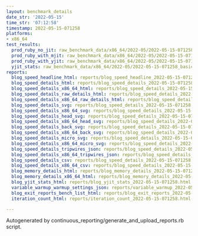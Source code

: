 ```yaml
---
layout: benchmark_details
date_str: '2022-05-15'
time_str: '07:12:58'
timestamp: 2022-05-15-071258
platforms:
- x86_64
test_results:
  prod_ruby_no_jit: raw_benchmark_data/x86_64/2022-05/2022-05-15-071258_basic_benchmark_prod_ruby_no_jit.json
  prod_ruby_with_mjit: raw_benchmark_data/x86_64/2022-05/2022-05-15-071258_basic_benchmark_prod_ruby_with_mjit.json
  prod_ruby_with_yjit: raw_benchmark_data/x86_64/2022-05/2022-05-15-071258_basic_benchmark_prod_ruby_with_yjit.json
  yjit_stats: raw_benchmark_data/x86_64/2022-05/2022-05-15-071258_basic_benchmark_yjit_stats.json
reports:
  blog_speed_headline_html: reports/blog_speed_headline_2022-05-15-071258.html
  blog_speed_details_html: reports/blog_speed_details_2022-05-15-071258.html
  blog_speed_details_x86_64_html: reports/blog_speed_details_2022-05-15-071258.x86_64.html
  blog_speed_details_raw_details_html: reports/blog_speed_details_2022-05-15-071258.raw_details.html
  blog_speed_details_x86_64_raw_details_html: reports/blog_speed_details_2022-05-15-071258.x86_64.raw_details.html
  blog_speed_details_svg: reports/blog_speed_details_2022-05-15-071258.svg
  blog_speed_details_x86_64_svg: reports/blog_speed_details_2022-05-15-071258.x86_64.svg
  blog_speed_details_head_svg: reports/blog_speed_details_2022-05-15-071258.head.svg
  blog_speed_details_x86_64_head_svg: reports/blog_speed_details_2022-05-15-071258.x86_64.head.svg
  blog_speed_details_back_svg: reports/blog_speed_details_2022-05-15-071258.back.svg
  blog_speed_details_x86_64_back_svg: reports/blog_speed_details_2022-05-15-071258.x86_64.back.svg
  blog_speed_details_micro_svg: reports/blog_speed_details_2022-05-15-071258.micro.svg
  blog_speed_details_x86_64_micro_svg: reports/blog_speed_details_2022-05-15-071258.x86_64.micro.svg
  blog_speed_details_tripwires_json: reports/blog_speed_details_2022-05-15-071258.tripwires.json
  blog_speed_details_x86_64_tripwires_json: reports/blog_speed_details_2022-05-15-071258.x86_64.tripwires.json
  blog_speed_details_csv: reports/blog_speed_details_2022-05-15-071258.csv
  blog_speed_details_x86_64_csv: reports/blog_speed_details_2022-05-15-071258.x86_64.csv
  blog_memory_details_html: reports/blog_memory_details_2022-05-15-071258.html
  blog_memory_details_x86_64_html: reports/blog_memory_details_2022-05-15-071258.x86_64.html
  blog_yjit_stats_html: reports/blog_yjit_stats_2022-05-15-071258.html
  variable_warmup_warmup_settings_json: reports/variable_warmup_2022-05-15-071258.warmup_settings.json
  blog_exit_reports_bench_list_html: reports/blog_exit_reports_2022-05-15-071258.bench_list.html
  iteration_count_html: reports/iteration_count_2022-05-15-071258.html

---
```

Autogenerated by continuous_reporting/generate_and_upload_reports.rb script.
